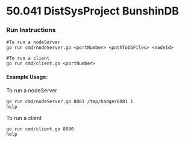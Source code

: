 # 50.041 DistSysProject BunshinDB
 
### Run Instructions 

```cassandraql
#To run a nodeServer
go run cmd/nodeServer.go <portNumber> <pathToDbFiles> <nodeId> 

#To run a client 
go run cmd/client.go <portNumber> 

```

#### Example Usage: 
To run a nodeServer
```cassandraq#
go run cmd/nodeServer.go 8081 /tmp/badger8081 1
help 
```
To run a client 
```cassandraql
go run cmd/client.go 8080 
help 
```
